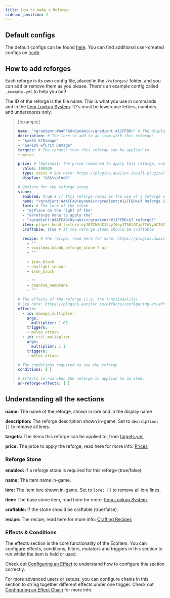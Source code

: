 ```yaml
---
title: How to make a Reforge
sidebar_position: 2
---
```


## Default configs
The default configs can be found [here](https://github.com/Auxilor/Reforges/tree/master/eco-core/core-plugin/src/main/resources/reforges).
You can find additional user-created configs on [lrcdb](https://lrcdb.auxilor.io/).

## How to add reforges
Each reforge is its own config file, placed in the `/reforges/` folder, and you can add or remove them as you please. There's an example config called `_example.yml` to help you out!

The ID of the reforge is the file name. This is what you use in commands and in the [Item Lookup System](https://plugins.auxilor.io/all-plugins/the-item-lookup-system).
ID's must be lowercase letters, numbers, and underscores only.

> [!example]
> ```yaml
> name: "<gradient:#AAFFA9>Dynamic</gradient:#11FFBD>" # The display name for the reforge
> description: # The lore to add to an item with this reforge:
> - "&a+5% &fDamage"
> - "&a+10% &fCrit Damage"
> targets: # The targets that this reforge can be applied to
> - melee
> 
> price: # (Optional) The price required to apply this reforge, overrides the default reforge price
>   value: 100000
>   type: coins # See here: https://plugins.auxilor.io/all-plugins/prices
>   display: "&6$%value%"
> 
> # Options for the reforge stone
> stone:
>   enabled: true # If this reforge requires the use of a reforge stone
>   name: "<gradient:#AAFFA9>Dynamic</gradient:#11FFBD>&f Reforge Stone" # The display name of the stone
>   lore: # The lore of the stone
>   - "&7Place on the right of the"
>   - "&7reforge menu to apply the"
>   - "<gradient:#AAFFA9>Dynamic</gradient:#11FFBD>&7 reforge!"
>   item: player_head texture:eyJ0ZXh0dXJlcyI6eyJTS0lOIjp7InVybCI6Imh0dHA6Ly90ZXh0dXJlcy5taW5lY3JhZnQubmV0L3RleHR1cmUvMmM0YTY1YzY4OWIyZDM2NDA5MTAwYTYwYzJhYjhkM2QwYTY3Y2U5NGVlYTNjMWY3YWM5NzRmZDg5MzU2OGI1ZCJ9fX0=
>   craftable: true # If the reforge stone should be craftable
> 
>   recipe: # The recipe, read here for more: https://plugins.auxilor.io/all-plugins/the-item-lookup-system#crafting-recipes
>     - ""
>     - ecoitems:blank_reforge_stone ? air
>     - ""
>   
>     - iron_block
>     - daylight_sensor
>     - iron_block
>   
>     - ""
>     - phantom_membrane
>     - ""
> 
> # The effects of the reforge (i.e. the functionality)
> # See here: https://plugins.auxilor.io/effects/configuring-an-effect
> effects:
>   - id: damage_multiplier
>     args:
>       multiplier: 1.05
>     triggers:
>     - melee_attack
>   - id: crit_multiplier
>     args:
>       multiplier: 1.1
>     triggers:
>     - melee_attack
> 
> # The conditions required to use the reforge
> conditions: [ ]
> 
> # Effects to run when the reforge is applied to an item.
> on-reforge-effects: [ ]
> ```

## Understanding all the sections

**name:** The name of the reforge, shown in lore and in the display name

**description:** The reforge description shown in-game. Set to `description: []` to remove all lines.

**targets:** The items this reforge can be applied to, from [targets.yml](https://github.com/Auxilor/Reforges/blob/master/eco-core/core-plugin/src/main/resources/target.yml).

**price:** The price to apply the reforge, read here for more info: [Prices](https://plugins.auxilor.io/all-plugins/prices)
### Reforge Stone

**enabled:** If a reforge stone is required for this reforge (true/false).

**name:** The item name in-game.

**lore:** The item lore shown in-game. Set to `lore: []` to remove all lore lines.

**item:** The base stone item, read here for more: [Item Lookup System](https://plugins.auxilor.io/all-plugins/the-item-lookup-system).

**craftable:** If the stone should be craftable (true/false).

**recipe:** The recipe, read here for more info: [Crafting Recipes](https://plugins.auxilor.io/all-plugins/the-item-lookup-system#crafting-recipes)

### Effects & Conditions

The effects section is the core functionality of the EcoItem. You can configure effects, conditions, filters, mutators and triggers in this section to run whilst the item is held or used.

Check out [Configuring an Effect](https://plugins.auxilor.io/effects/configuring-an-effect) to understand how to configure this section correctly.

For more advanced users or setups, you can configure chains in this section to string together different effects under one trigger. Check out [Configuring an Effect Chain](https://plugins.auxilor.io/effects/configuring-a-chain) for more info.

